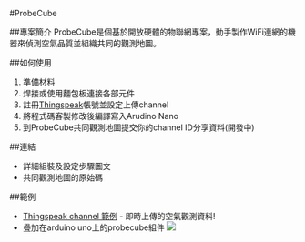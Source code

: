 #ProbeCube

##專案簡介
ProbeCube是個基於開放硬體的物聯網專案，動手製作WiFi連網的機器來偵測空氣品質並組織共同的觀測地圖。

##如何使用
1. 準備材料
2. 焊接或使用麵包板連接各部元件
3. 註冊[Thingspeak](https://thingspeak.com/)帳號並設定上傳channel
4. 將程式碼客製修改後編譯寫入Arudino Nano
5. 到ProbeCube共同觀測地圖提交你的channel ID分享資料(開發中)

##連結

* 詳細組裝及設定步驟圖文
* 共同觀測地圖的原始碼

##範例
* [Thingspeak channel 範例](https://thingspeak.com/channels/26769) - 即時上傳的空氣觀測資料!
* 疊加在arduino uno上的probecube組件  ![](https://github.com/Lafudoci/ProbeCube/blob/master/pc_shield_demo.jpg)
